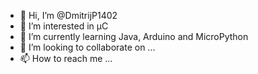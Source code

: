 - 👋 Hi, I’m @DmitrijP1402
- 👀 I’m interested in μC 
- 🌱 I’m currently learning Java, Arduino and MicroPython
- 💞️ I’m looking to collaborate on ...
- 📫 How to reach me ...

<!---
DmitrijP1402/DmitrijP1402 is a ✨ special ✨ repository because its `README.md` (this file) appears on your GitHub profile.
You can click the Preview link to take a look at your changes.
--->
